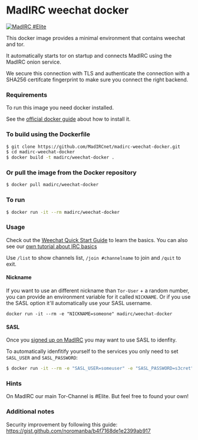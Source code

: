 MadIRC weechat docker
===

[![MadIRC #Elite](https://img.shields.io/badge/MadIRC-%23Elite-green.svg)](https://webclient.madirc.net/?join=%23Elite)

This docker image provides a minimal environment that contains weechat and
tor.

It automatically starts tor on startup and connects MadIRC using the MadIRC
onion service.

We secure this connection with TLS and authenticate the connection with a 
SHA256 certifcate fingerprint to make sure you connect the right backend.

### Requirements

To run this image you need docker installed.

See the [official docker guide](https://docs.docker.com/engine/installation/) about how to install it.

### To build using the Dockerfile

```bash
$ git clone https://github.com/MadIRCnet/madirc-weechat-docker.git
$ cd madirc-weechat-docker
$ docker build -t madirc/weechat-docker .
```

### Or pull the image from the Docker repository

```bash
$ docker pull madirc/weechat-docker
```

### To run

```bash
$ docker run -it --rm madirc/weechat-docker
```

### Usage

Check out the [Weechat Quick Start Guide](https://weechat.org/files/doc/stable/weechat_quickstart.en.html#join_part_irc_channels) to learn the basics. You can also see our [own tutorial about IRC basics](https://madirc.net/2017/07/30/irc-basics.html)

Use `/list` to show channels list, `/join #channelname` to join and `/quit` to exit.

#### Nickname

If you want to use an different nickname than `Tor-User` + a random number, you can provide an environment variable for it called `NICKNAME`. Or if you use the SASL option it'll automatically use your SASL username.

```
docker run -it --rm -e "NICKNAME=someone" madirc/weechat-docker
```

#### SASL

Once you [signed up on MadIRC](https://madirc.net/2017/08/03/how-to-register-anonymously.html) you may want to use SASL to idenfity.

To automatically idenfitify yourself to the services you only need to set `SASL_USER` and `SASL_PASSWORD`:

```bash
$ docker run -it --rm -e "SASL_USER=someuser" -e "SASL_PASSWORD=s3cret"  madirc/weechat-docker
```


### Hints

On MadIRC our main Tor-Channel is #Elite. But feel free to found your own!


### Additional notes

Security improvement by following this guide: https://gist.github.com/noromanba/b4f7168de1e2399ab917

